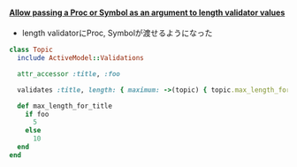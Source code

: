 #### [Allow passing a Proc or Symbol as an argument to length validator values](https://github.com/rails/rails/pull/30674)

* length validatorにProc, Symbolが渡せるようになった

```ruby
class Topic
  include ActiveModel::Validations

  attr_accessor :title, :foo

  validates :title, length: { maximum: ->(topic) { topic.max_length_for_title } }

  def max_length_for_title
    if foo
      5
    else
      10
  end
end
```
